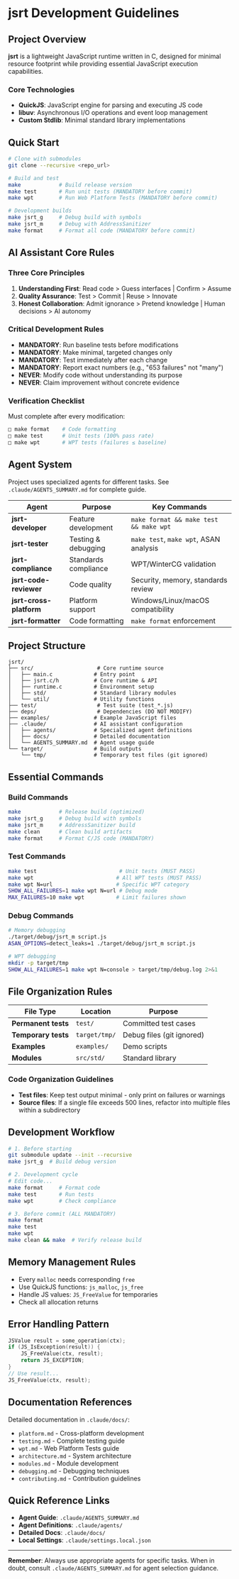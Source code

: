 # jsrt Development Guidelines

## Project Overview

**jsrt** is a lightweight JavaScript runtime written in C, designed for minimal resource footprint while providing essential JavaScript execution capabilities.

### Core Technologies
- **QuickJS**: JavaScript engine for parsing and executing JS code
- **libuv**: Asynchronous I/O operations and event loop management  
- **Custom Stdlib**: Minimal standard library implementations

## Quick Start

```bash
# Clone with submodules
git clone --recursive <repo_url>

# Build and test
make            # Build release version
make test       # Run unit tests (MANDATORY before commit)
make wpt        # Run Web Platform Tests (MANDATORY before commit)

# Development builds
make jsrt_g     # Debug build with symbols
make jsrt_m     # Debug with AddressSanitizer
make format     # Format all code (MANDATORY before commit)
```

## AI Assistant Core Rules

### Three Core Principles
1. **Understanding First**: Read code > Guess interfaces | Confirm > Assume
2. **Quality Assurance**: Test > Commit | Reuse > Innovate  
3. **Honest Collaboration**: Admit ignorance > Pretend knowledge | Human decisions > AI autonomy

### Critical Development Rules
- **MANDATORY**: Run baseline tests before modifications
- **MANDATORY**: Make minimal, targeted changes only
- **MANDATORY**: Test immediately after each change
- **MANDATORY**: Report exact numbers (e.g., "653 failures" not "many")
- **NEVER**: Modify code without understanding its purpose
- **NEVER**: Claim improvement without concrete evidence

### Verification Checklist
Must complete after every modification:
```bash
□ make format    # Code formatting
□ make test      # Unit tests (100% pass rate)
□ make wpt       # WPT tests (failures ≤ baseline)
```

## Agent System

Project uses specialized agents for different tasks. See `.claude/AGENTS_SUMMARY.md` for complete guide.

| Agent | Purpose | Key Commands |
|-------|---------|--------------|
| **jsrt-developer** | Feature development | `make format && make test && make wpt` |
| **jsrt-tester** | Testing & debugging | `make test`, `make wpt`, ASAN analysis |
| **jsrt-compliance** | Standards compliance | WPT/WinterCG validation |
| **jsrt-code-reviewer** | Code quality | Security, memory, standards review |
| **jsrt-cross-platform** | Platform support | Windows/Linux/macOS compatibility |
| **jsrt-formatter** | Code formatting | `make format` enforcement |

## Project Structure

```
jsrt/
├── src/                    # Core runtime source
│   ├── main.c             # Entry point
│   ├── jsrt.c/h           # Core runtime & API
│   ├── runtime.c          # Environment setup
│   ├── std/               # Standard library modules
│   └── util/              # Utility functions
├── test/                   # Test suite (test_*.js)
├── deps/                   # Dependencies (DO NOT MODIFY)
├── examples/              # Example JavaScript files
├── .claude/               # AI assistant configuration
│   ├── agents/            # Specialized agent definitions
│   ├── docs/              # Detailed documentation
│   └── AGENTS_SUMMARY.md  # Agent usage guide
└── target/                # Build outputs
    └── tmp/               # Temporary test files (git ignored)
```

## Essential Commands

### Build Commands
```bash
make            # Release build (optimized)
make jsrt_g     # Debug build with symbols
make jsrt_m     # AddressSanitizer build
make clean      # Clean build artifacts
make format     # Format C/JS code (MANDATORY)
```

### Test Commands
```bash
make test                          # Unit tests (MUST PASS)
make wpt                          # All WPT tests (MUST PASS)
make wpt N=url                    # Specific WPT category
SHOW_ALL_FAILURES=1 make wpt N=url # Debug mode
MAX_FAILURES=10 make wpt          # Limit failures shown
```

### Debug Commands
```bash
# Memory debugging
./target/debug/jsrt_m script.js
ASAN_OPTIONS=detect_leaks=1 ./target/debug/jsrt_m script.js

# WPT debugging
mkdir -p target/tmp
SHOW_ALL_FAILURES=1 make wpt N=console > target/tmp/debug.log 2>&1
```

## File Organization Rules

| File Type | Location | Purpose |
|-----------|----------|---------|
| **Permanent tests** | `test/` | Committed test cases |
| **Temporary tests** | `target/tmp/` | Debug files (git ignored) |
| **Examples** | `examples/` | Demo scripts |
| **Modules** | `src/std/` | Standard library |

### Code Organization Guidelines
- **Test files**: Keep test output minimal - only print on failures or warnings
- **Source files**: If a single file exceeds 500 lines, refactor into multiple files within a subdirectory

## Development Workflow

```bash
# 1. Before starting
git submodule update --init --recursive
make jsrt_g  # Build debug version

# 2. Development cycle
# Edit code...
make format     # Format code
make test       # Run tests
make wpt        # Check compliance

# 3. Before commit (ALL MANDATORY)
make format
make test
make wpt
make clean && make  # Verify release build
```

## Memory Management Rules
- Every `malloc` needs corresponding `free`
- Use QuickJS functions: `js_malloc`, `js_free`
- Handle JS values: `JS_FreeValue` for temporaries
- Check all allocation returns

## Error Handling Pattern
```c
JSValue result = some_operation(ctx);
if (JS_IsException(result)) {
    JS_FreeValue(ctx, result);
    return JS_EXCEPTION;
}
// Use result...
JS_FreeValue(ctx, result);
```

## Documentation References

Detailed documentation in `.claude/docs/`:
- `platform.md` - Cross-platform development
- `testing.md` - Complete testing guide
- `wpt.md` - Web Platform Tests guide
- `architecture.md` - System architecture
- `modules.md` - Module development
- `debugging.md` - Debugging techniques
- `contributing.md` - Contribution guidelines

## Quick Reference Links

- **Agent Guide**: `.claude/AGENTS_SUMMARY.md`
- **Agent Definitions**: `.claude/agents/`
- **Detailed Docs**: `.claude/docs/`
- **Local Settings**: `.claude/settings.local.json`

---
**Remember**: Always use appropriate agents for specific tasks. When in doubt, consult `.claude/AGENTS_SUMMARY.md` for agent selection guidance.